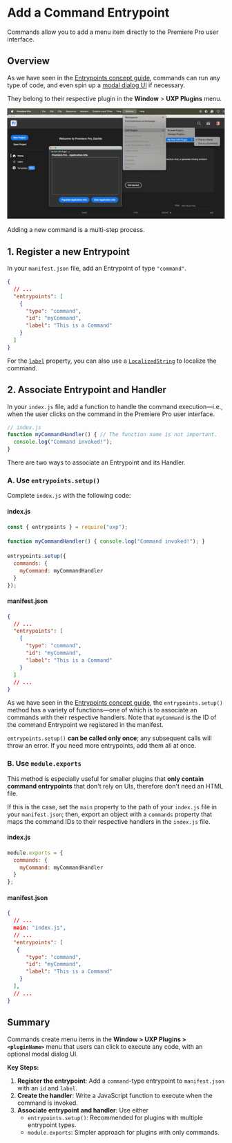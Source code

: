 # Add a Command Entrypoint

Commands allow you to add a menu item directly to the Premiere Pro user interface.

## Overview

As we have seen in the [Entrypoints concept guide](../../concepts/entrypoints/index.md), commands can run any type of code, and even spin up a [modal dialog UI](../../concepts/entrypoints/index.md#modal-dialogs) if necessary.

They belong to their respective plugin in the **Window** > **UXP Plugins** menu.

![UXP Plugins menu](../../concepts/entrypoints/img/entrypoints--menu-items.png)

Adding a new command is a multi-step process.

## 1. Register a new Entrypoint

In your `manifest.json` file, add an Entrypoint of type `"command"`.

```json
{
  // ...
  "entrypoints": [
    {
      "type": "command",
      "id": "myCommand",
      "label": "This is a Command"
    }
  ]
}
```

<InlineAlert slots="text1" />

For the [`label`](../../concepts/manifest/index.md#label) property, you can also use a [`LocalizedString`](../../concepts/manifest/index.md#localizedstring) to localize the command.

## 2. Associate Entrypoint and Handler

In your `index.js` file, add a function to handle the command execution—i.e., when the user clicks on the command in the Premiere Pro user interface.

```js
// index.js
function myCommandHandler() { // The function name is not important.
  console.log("Command invoked!");
}
```

There are two ways to associate an Entrypoint and its Handler.

### A. Use `entrypoints.setup()`

Complete `index.js` with the following code:

<CodeBlock slots="heading, code" repeat="2" languages="JavaScript, JSON" />

#### index.js

```js
const { entrypoints } = require("uxp");

function myCommandHandler() { console.log("Command invoked!"); }

entrypoints.setup({
  commands: {
    myCommand: myCommandHandler
  }
});
```

#### manifest.json

```json
{
  // ...
  "entrypoints": [
    {
      "type": "command",
      "id": "myCommand",
      "label": "This is a Command"
    }
  ]
  // ...
}
```

As we have seen in the [Entrypoints concept guide](../../concepts/entrypoints/index.md#command-handlers), the `entrypoints.setup()` method has a variety of functions—one of which is to associate an commands with their respective handlers. Note that `myCommand` is the ID of the command Entrypoint we registered in the manifest.

<InlineAlert slots="text" variant="warning" />

`entrypoints.setup()` **can be called only once**; any subsequent calls will throw an error. If you need more entrypoints, add them all at once.

### B. Use `module.exports`

This method is especially useful for smaller plugins that **only contain command entrypoints** that don't rely on UIs, therefore don't need an HTML file.

If this is the case, set the `main` property to the path of your `index.js` file in your `manifest.json`; then, export an object with a `commands` property that maps the command IDs to their respective handlers in the `index.js` file.

<CodeBlock slots="heading, code" repeat="2" languages="JavaScript, JSON" />

#### index.js

```js
module.exports = {
  commands: {
    myCommand: myCommandHandler
  }
};
```

#### manifest.json

```json
{
  // ...
  main: "index.js",
  // ...
  "entrypoints": [
   {
      "type": "command",
      "id": "myCommand",
      "label": "This is a Command"
    }
  ],
  // ...
}
```

## Summary

Commands create menu items in the **Window > UXP Plugins > `<pluginName>`** menu that users can click to execute any code, with an optional modal dialog UI.

**Key Steps:**

1. **Register the entrypoint**: Add a `command`-type entrypoint to `manifest.json` with an `id` and `label`.
2. **Create the handler**: Write a JavaScript function to execute when the command is invoked.
3. **Associate entrypoint and handler**: Use either
   - `entrypoints.setup()`: Recommended for plugins with multiple entrypoint types.
   - `module.exports`: Simpler approach for plugins with only commands.

